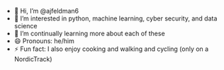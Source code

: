 - 👋 Hi, I’m @ajfeldman6
- 👀 I’m interested in python, machine learning, cyber security, and data science
- 🌱 I’m continually learning more about each of these
- 😄 Pronouns: he/him
- ⚡ Fun fact: I also enjoy cooking and walking and cycling (only on a NordicTrack)

<!---
ajfeldman6/ajfeldman6 is a ✨ special ✨ repository because its `README.md` (this file) appears on your GitHub profile.
You can click the Preview link to take a look at your changes.
--->
